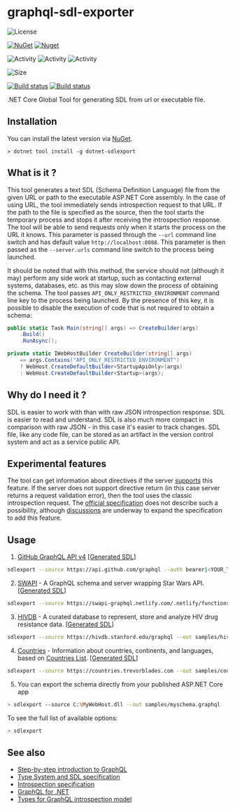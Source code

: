 # graphql-sdl-exporter

![License](https://img.shields.io/github/license/sungam3r/graphql-sdl-exporter)

[![NuGet](https://img.shields.io/nuget/v/dotnet-sdlexport)](https://www.nuget.org/packages/dotnet-sdlexport)
[![Nuget](https://img.shields.io/nuget/dt/dotnet-sdlexport)](https://www.nuget.org/packages/dotnet-sdlexport)

![Activity](https://img.shields.io/github/commit-activity/w/sungam3r/graphql-sdl-exporter)
![Activity](https://img.shields.io/github/commit-activity/m/sungam3r/graphql-sdl-exporter)
![Activity](https://img.shields.io/github/commit-activity/y/sungam3r/graphql-sdl-exporter)

![Size](https://img.shields.io/github/repo-size/sungam3r/graphql-sdl-exporter)

[![Build status](https://github.com/sungam3r/graphql-sdl-exporter/workflows/Publish%20preview%20to%20GitHub%20registry/badge.svg)](https://github.com/sungam3r/graphql-sdl-exporter/actions)
[![Build status](https://github.com/sungam3r/graphql-sdl-exporter/workflows/Publish%20release%20to%20Nuget%20registry/badge.svg)](https://github.com/sungam3r/graphql-sdl-exporter/actions)

.NET Core Global Tool for generating SDL from url or executable file.

## Installation

You can install the latest version via [NuGet](https://www.nuget.org/packages/dotnet-sdlexport).

```
> dotnet tool install -g dotnet-sdlexport
```

## What is it ?

This tool generates a text SDL (Schema Definition Language) file from the given URL or path to the
executable ASP.NET Core assembly. In the case of using URL, the tool immediately sends introspection
request to that URL. If the path to the file is specified as the source, then the tool starts the
temporary process and stops it after receiving the introspection response. The tool will be able
to send requests only when it starts the process on the URL it knows. This parameter is passed
through the `--url` command line switch and has default value `http://localhost:8088`. This
parameter is then passed as the `--server.urls` command line switch to the process being launched.

It should be noted that with this method, the service should not (although it may) perform any side work
at startup, such as contacting external systems, databases, etc. as this may slow down the process of
obtaining the schema. The tool passes `API_ONLY_RESTRICTED_ENVIRONMENT` command line key to the
process being launched. By the presence of this key, it is possible to disable the execution of code
that is not required to obtain a schema:
```C#
public static Task Main(string[] args) => CreateBuilder(args)
    .Build()
    .RunAsync();

private static IWebHostBuilder CreateBuilder(string[] args)
    => args.Contains("API_ONLY_RESTRICTED_ENVIRONMENT")
    ? WebHost.CreateDefaultBuilder<StartupApiOnly>(args)
    : WebHost.CreateDefaultBuilder<Startup>(args);
```

## Why do I need it ?

SDL is easier to work with than with raw JSON introspection response. SDL is easier to read and understand.
SDL is also much more compact in comparison with raw JSON - in this case it's easier to track changes. SDL
file, like any code file, can be stored as an artifact in the version control system and act as a service 
public API. 

## Experimental features

The tool can get information about directives if the server [supports](https://github.com/sungam3r/graphql-introspection-model/blob/master/src/GraphQL.IntrospectionModel/IntrospectionQuery.cs#L102) this feature.
If the server does not support directive return (in this case server returns a request validation error),
then the tool uses the classic introspection request. The [official specification](https://graphql.github.io/graphql-spec/June2018/#)
does not describe such a possibility, although [discussions](https://github.com/graphql/graphql-spec/issues/300) are underway to expand the specification to add this feature.

## Usage

1. [GitHub GraphQL API v4](https://developer.github.com/v4/) [[Generated SDL](samples/github.graphql)]

```sh
sdlexport --source https://api.github.com/graphql --auth bearer|<YOUR_TOKEN> --out samples/github.graphql
```

2. [SWAPI](http://graphql.org/swapi-graphql/) - A GraphQL schema and server wrapping Star Wars API. [[Generated SDL](samples/swapi.graphql)]

```sh
sdlexport --source https://swapi-graphql.netlify.com/.netlify/functions/index --out samples/swapi.graphql
```

3. [HIVDB](https://hivdb.stanford.edu/page/graphiql/) - A curated database to represent, store and analyze HIV drug resistance data. [[Generated SDL](samples/hivdb.graphql)]

```sh
sdlexport --source https://hivdb.stanford.edu/graphql --out samples/hivdb.graphql
```

4. [Countries](https://countries.trevorblades.com/) - Information about countries, continents, and languages, based on [Countries List](https://annexare.github.io/Countries/). [[Generated SDL](samples/countries.graphql)]

```sh
sdlexport --source https://countries.trevorblades.com --out samples/countries.graphql
```

5. You can export the schema directly from your published ASP.NET Core app

```sh
> sdlexport --source C:\MyWebHost.dll --out samples/myschema.graphql
```

To see the full list of available options:
```sh
> sdlexport
``` 

## See also

- [Step-by-step introduction to GraphQL](https://graphql.org/learn/)
- [Type System and SDL specification](http://spec.graphql.org/June2018/#sec-Type-System)
- [Introspection specification](http://spec.graphql.org/June2018/#sec-Introspection)
- [GraphQL for .NET](https://github.com/graphql-dotnet/graphql-dotnet)
- [Types for GraphQL introspection model](https://github.com/sungam3r/graphql-introspection-model)

